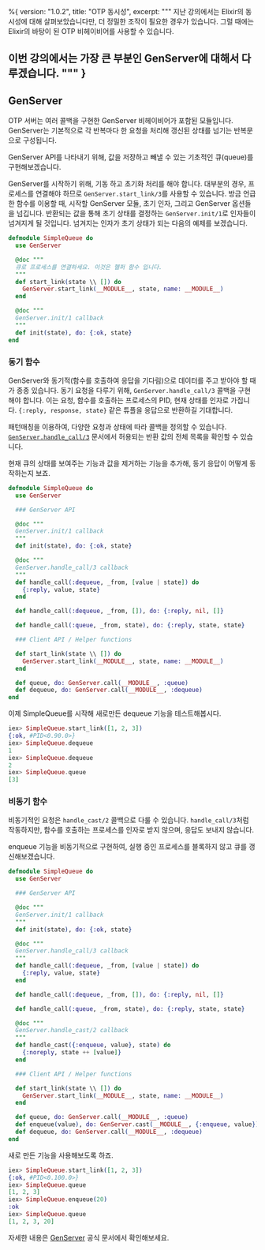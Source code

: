 %{
  version: "1.0.2",
  title: "OTP 동시성",
  excerpt: """
  지난 강의에서는 Elixir의 동시성에 대해 살펴보았습니다만, 더 정밀한 조작이 필요한 경우가 있습니다. 그럴 때에는 Elixir의 바탕이 된 OTP 비헤이비어를 사용할 수 있습니다.

이번 강의에서는 가장 큰 부분인 GenServer에 대해서 다루겠습니다.
  """
}
---

## GenServer

OTP 서버는 여러 콜백을 구현한 GenServer 비헤이비어가 포함된 모듈입니다. GenServer는 기본적으로 각 반복마다 한 요청을 처리해 갱신된 상태를 넘기는 반복문으로 구성됩니다.

GenServer API를 나타내기 위해, 값을 저장하고 빼낼 수 있는 기초적인 큐(queue)를 구현해보겠습니다.

GenServer를 시작하기 위해, 기동 하고 초기화 처리를 해야 합니다. 대부분의 경우, 프로세스를 연결해야 하므로 `GenServer.start_link/3`를 사용할 수 있습니다. 방금 언급한 함수를 이용할 때, 시작할 GenServer 모듈, 초기 인자, 그리고 GenServer 옵션들을 넘깁니다. 반환되는 값을 통해 초기 상태를 결정하는 `GenServer.init/1`로 인자들이 넘겨지게 될 것입니다. 넘겨지는 인자가 초기 상태가 되는 다음의 예제를 보겠습니다.

```elixir
defmodule SimpleQueue do
  use GenServer

  @doc """
  큐로 프로세스를 연결하세요. 이것은 헬퍼 함수 입니다.
  """
  def start_link(state \\ []) do
    GenServer.start_link(__MODULE__, state, name: __MODULE__)
  end

  @doc """
  GenServer.init/1 callback
  """
  def init(state), do: {:ok, state}
end
```

### 동기 함수

GenServer와 동기적(함수를 호출하여 응답을 기다림)으로 데이터를 주고 받아야 할 때가 종종 있습니다. 동기 요청을 다루기 위해, `GenServer.handle_call/3` 콜백을 구현해야 합니다. 이는 요청, 함수를 호출하는 프로세스의 PID, 현재 상태를 인자로 가집니다. `{:reply, response, state}` 같은 튜플을 응답으로 반환하길 기대합니다.

패턴매칭을 이용하여, 다양한 요청과 상태에 따라 콜백을 정의할 수 있습니다. [`GenServer.handle_call/3`](https://hexdocs.pm/elixir/GenServer.html#c:handle_call/3) 문서에서 허용되는 반환 값의 전체 목록을 확인할 수 있습니다.

현재 큐의 상태를 보여주는 기능과 값을 제거하는 기능을 추가해, 동기 응답이 어떻게 동작하는지 보죠.

```elixir
defmodule SimpleQueue do
  use GenServer

  ### GenServer API

  @doc """
  GenServer.init/1 callback
  """
  def init(state), do: {:ok, state}

  @doc """
  GenServer.handle_call/3 callback
  """
  def handle_call(:dequeue, _from, [value | state]) do
    {:reply, value, state}
  end

  def handle_call(:dequeue, _from, []), do: {:reply, nil, []}

  def handle_call(:queue, _from, state), do: {:reply, state, state}

  ### Client API / Helper functions

  def start_link(state \\ []) do
    GenServer.start_link(__MODULE__, state, name: __MODULE__)
  end

  def queue, do: GenServer.call(__MODULE__, :queue)
  def dequeue, do: GenServer.call(__MODULE__, :dequeue)
end
```

이제 SimpleQueue를 시작해 새로만든 dequeue 기능을 테스트해봅시다.

```elixir
iex> SimpleQueue.start_link([1, 2, 3])
{:ok, #PID<0.90.0>}
iex> SimpleQueue.dequeue
1
iex> SimpleQueue.dequeue
2
iex> SimpleQueue.queue
[3]
```

### 비동기 함수

비동기적인 요청은 `handle_cast/2` 콜백으로 다룰 수 있습니다. `handle_call/3`처럼 작동하지만, 함수를 호출하는 프로세스를 인자로 받지 않으며, 응답도 보내지 않습니다.

enqueue 기능을 비동기적으로 구현하여, 실행 중인 프로세스를 블록하지 않고 큐를 갱신해보겠습니다.

```elixir
defmodule SimpleQueue do
  use GenServer

  ### GenServer API

  @doc """
  GenServer.init/1 callback
  """
  def init(state), do: {:ok, state}

  @doc """
  GenServer.handle_call/3 callback
  """
  def handle_call(:dequeue, _from, [value | state]) do
    {:reply, value, state}
  end

  def handle_call(:dequeue, _from, []), do: {:reply, nil, []}

  def handle_call(:queue, _from, state), do: {:reply, state, state}

  @doc """
  GenServer.handle_cast/2 callback
  """
  def handle_cast({:enqueue, value}, state) do
    {:noreply, state ++ [value]}
  end

  ### Client API / Helper functions

  def start_link(state \\ []) do
    GenServer.start_link(__MODULE__, state, name: __MODULE__)
  end

  def queue, do: GenServer.call(__MODULE__, :queue)
  def enqueue(value), do: GenServer.cast(__MODULE__, {:enqueue, value})
  def dequeue, do: GenServer.call(__MODULE__, :dequeue)
end
```

새로 만든 기능을 사용해보도록 하죠.

```elixir
iex> SimpleQueue.start_link([1, 2, 3])
{:ok, #PID<0.100.0>}
iex> SimpleQueue.queue
[1, 2, 3]
iex> SimpleQueue.enqueue(20)
:ok
iex> SimpleQueue.queue
[1, 2, 3, 20]
```

자세한 내용은 [GenServer](https://hexdocs.pm/elixir/GenServer.html#content) 공식 문서에서 확인해보세요.
